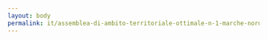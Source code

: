 ```yaml
---
layout: body
permalink: it/assemblea-di-ambito-territoriale-ottimale-n-1-marche-nord-pesaro-e-urbino/
---
```


